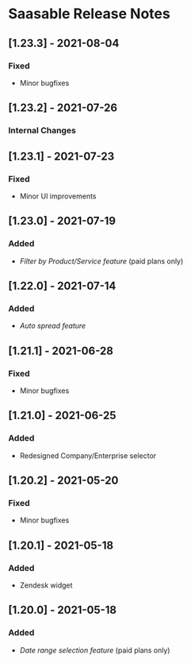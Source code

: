 # Saasable Release Notes

## [1.23.3] - 2021-08-04
### Fixed
- Minor bugfixes

## [1.23.2] - 2021-07-26
### Internal Changes

## [1.23.1] - 2021-07-23
### Fixed
- Minor UI improvements

## [1.23.0] - 2021-07-19
### Added
- *Filter by Product/Service feature* (paid plans only)

## [1.22.0] - 2021-07-14
### Added
- *Auto spread feature*

## [1.21.1] - 2021-06-28
### Fixed
- Minor bugfixes

## [1.21.0] - 2021-06-25
### Added
- Redesigned Company/Enterprise selector

## [1.20.2] - 2021-05-20
### Fixed
- Minor bugfixes

## [1.20.1] - 2021-05-18
### Added
- Zendesk widget

## [1.20.0] - 2021-05-18
### Added
- *Date range selection feature* (paid plans only)
